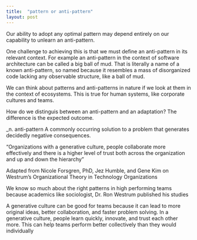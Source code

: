 ```yaml
---
title:  "pattern or anti-pattern"
layout: post
---
```


Our ability to adopt any optimal pattern may depend entirely on our capability to unlearn an anti-pattern.

One challenge to achieving this is that we must define an anti-pattern in its relevant context. For example an anti-pattern in the context of software architecture can be called a big ball of mud. That is literally a name of a known anti-pattern, so named because it resembles a mass of disorganized code lacking any observable structure, like a ball of mud. 

We can think about patterns and anti-patterns in nature if we look at them in the context of ecosystems. This is true for human systems, like corporate cultures and teams. 

How do we distinguis between an anti-pattern and an adaptation? The difference is the expected outcome. 

_n. anti-pattern
A commonly occurring solution to a problem that generates decidedly negative consequences. 

“Organizations with a generative culture, people collaborate more effectively and there is a higher level of trust both across the organization and up and down the hierarchy”

Adapted from Nicole Forsgren, PhD, Jez Humble, and Gene Kim on Westrum’s Organizational Theory in Technology Organizations  

We know so much about the right patterns in high performing teams because academics like sociologist, Dr. Ron Westrum published his studies

A generative culture can be good for teams because it can lead to more original ideas, better collaboration, and faster problem solving. In a generative culture, people learn quickly, innovate, and trust each other more. This can help teams perform better collectively than they would individually

